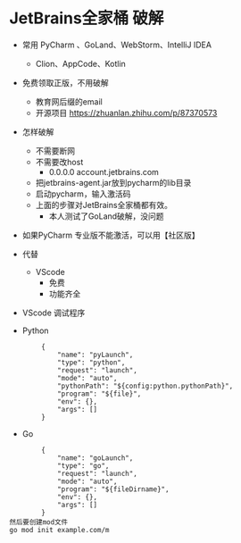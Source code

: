 # JetBrains全家桶 破解

- 常用 PyCharm 、GoLand、WebStorm、IntelliJ IDEA
    - Clion、AppCode、Kotlin
- 免费领取正版，不用破解
    - 教育网后缀的email
    - 开源项目 https://zhuanlan.zhihu.com/p/87370573

- 怎样破解
    - 不需要断网
    - 不需要改host
        - 0.0.0.0 account.jetbrains.com
    - 把jetbrains-agent.jar放到pycharm的lib目录
    - 启动pycharm，输入激活码
    - 上面的步骤对JetBrains全家桶都有效。
        - 本人测试了GoLand破解，没问题

- 如果PyCharm 专业版不能激活，可以用【社区版】

- 代替
    - VScode
        - 免费
        - 功能齐全

- VScode 调试程序
- Python
```
        {
            "name": "pyLaunch",
            "type": "python",
            "request": "launch",
            "mode": "auto",
            "pythonPath": "${config:python.pythonPath}",
            "program": "${file}",
            "env": {},
            "args": []
        }
```

- Go
```
        {
            "name": "goLaunch",
            "type": "go",
            "request": "launch",
            "mode": "auto",
            "program": "${fileDirname}",
            "env": {},
            "args": []
        }
然后要创建mod文件
go mod init example.com/m
```
